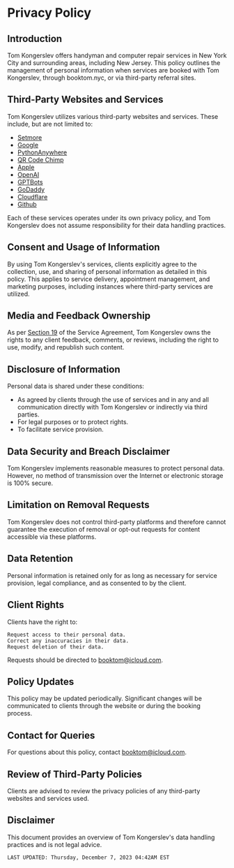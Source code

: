 # Privacy Policy

## Introduction

Tom Kongerslev offers handyman and computer repair services in New York City and surrounding areas, including New Jersey. This policy outlines the management of personal information when services are booked with Tom Kongerslev, through booktom.nyc, or via third-party referral sites.

## Third-Party Websites and Services

Tom Kongerslev utilizes various third-party websites and services. These include, but are not limited to:

- [Setmore](https://www.setmore.com/#privacy-policy)
- [Google](https://policies.google.com/privacy?hl=en-US)
- [PythonAnywhere](https://www.pythonanywhere.com/privacy_v2/)
- [QR Code Chimp](https://www.qrcodechimp.com/privacy)
- [Apple](https://www.apple.com/legal/privacy/en-ww/)
- [OpenAI](https://openai.com/policies/privacy-policy)
- [GPTBots](https://www.gptbots.ai/privacy-agreement)
- [GoDaddy](https://www.godaddy.com/agreements/privacy)
- [Cloudflare](https://www.cloudflare.com/privacypolicy/)
- [Github](https://docs.github.com/en/site-policy/privacy-policies/github-privacy-statement)

Each of these services operates under its own privacy policy, and Tom Kongerslev does not assume responsibility for their data handling practices.

## Consent and Usage of Information

By using Tom Kongerslev's services, clients explicitly agree to the collection, use, and sharing of personal information as detailed in this policy. This applies to service delivery, appointment management, and marketing purposes, including instances where third-party services are utilized.

## Media and Feedback Ownership

As per [Section 19](https://tommichael88.github.io/booktomnyc/ServiceAgreement#19-media-policy-and-client-feedback-ownership) of the Service Agreement, Tom Kongerslev owns the rights to any client feedback, comments, or reviews, including the right to use, modify, and republish such content.

## Disclosure of Information

Personal data is shared under these conditions:

- As agreed by clients through the use of services and in any and all communication directly with Tom Kongerslev or indirectly via third parties.
- For legal purposes or to protect rights.
- To facilitate service provision.

## Data Security and Breach Disclaimer

Tom Kongerslev implements reasonable measures to protect personal data. However, no method of transmission over the Internet or electronic storage is 100% secure.

## Limitation on Removal Requests

Tom Kongerslev does not control third-party platforms and therefore cannot guarantee the execution of removal or opt-out requests for content accessible via these platforms.

## Data Retention

Personal information is retained only for as long as necessary for service provision, legal compliance, and as consented to by the client.
## Client Rights

Clients have the right to:

    Request access to their personal data.
    Correct any inaccuracies in their data.
    Request deletion of their data.

Requests should be directed to booktom@icloud.com.

## Policy Updates

This policy may be updated periodically. Significant changes will be communicated to clients through the website or during the booking process.

## Contact for Queries

For questions about this policy, contact booktom@icloud.com.

## Review of Third-Party Policies

Clients are advised to review the privacy policies of any third-party websites and services used.

## Disclaimer

This document provides an overview of Tom Kongerslev's data handling practices and is not legal advice.

```
LAST UPDATED: Thursday, December 7, 2023 04:42AM EST
```

